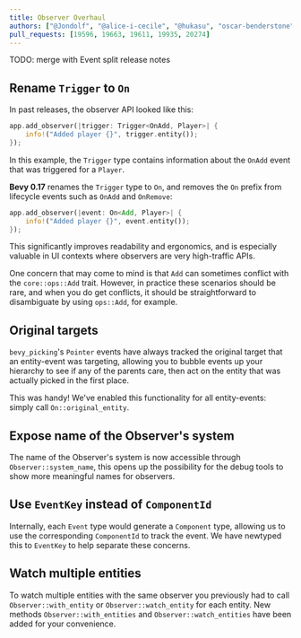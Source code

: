 ```yaml
---
title: Observer Overhaul
authors: ["@Jondolf", "@alice-i-cecile", "@hukasu", "oscar-benderstone", "Zeophlite", "gwafotapa"]
pull_requests: [19596, 19663, 19611, 19935, 20274]
---
```


TODO: merge with Event split release notes

## Rename `Trigger` to `On`

In past releases, the observer API looked like this:

```rust
app.add_observer(|trigger: Trigger<OnAdd, Player>| {
    info!("Added player {}", trigger.entity());
});
```

In this example, the `Trigger` type contains information about the `OnAdd` event that was triggered
for a `Player`.

**Bevy 0.17** renames the `Trigger` type to `On`, and removes the `On` prefix from lifecycle events
such as `OnAdd` and `OnRemove`:

```rust
app.add_observer(|event: On<Add, Player>| {
    info!("Added player {}", event.entity());
});
```

This significantly improves readability and ergonomics, and is especially valuable in UI contexts
where observers are very high-traffic APIs.

One concern that may come to mind is that `Add` can sometimes conflict with the `core::ops::Add` trait.
However, in practice these scenarios should be rare, and when you do get conflicts, it should be straightforward
to disambiguate by using `ops::Add`, for example.

## Original targets

`bevy_picking`'s `Pointer` events have always tracked the original target that an entity-event was targeting,
allowing you to bubble events up your hierarchy to see if any of the parents care,
then act on the entity that was actually picked in the first place.

This was handy! We've enabled this functionality for all entity-events: simply call `On::original_entity`.

## Expose name of the Observer's system

The name of the Observer's system is now accessible through `Observer::system_name`,
this opens up the possibility for the debug tools to show more meaningful names for observers.

## Use `EventKey` instead of `ComponentId`

Internally, each `Event` type would generate a `Component` type, allowing us to use the corresponding `ComponentId` to track the event.
We have newtyped this to `EventKey` to help separate these concerns.

## Watch multiple entities

To watch multiple entities with the same observer you previously had to call `Observer::with_entity` or `Observer::watch_entity` for each entity. New methods `Observer::with_entities` and `Observer::watch_entities` have been added for your convenience.

